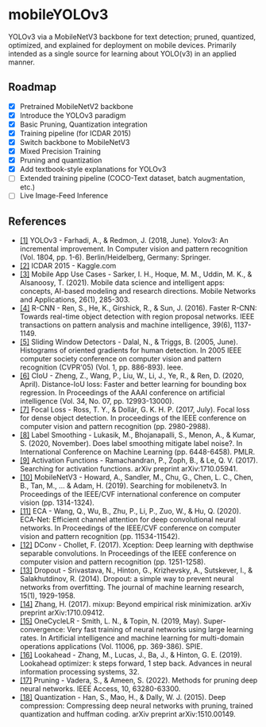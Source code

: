 # mobileYOLOv3

YOLOv3 via a MobileNetV3 backbone for text detection; pruned, quantized, optimized, and explained for deployment on mobile devices. Primarily intended as a single source for learning about YOLO(v3) in an applied manner.

## Roadmap
- [x] Pretrained MobileNetV2 backbone
- [x] Introduce the YOLOv3 paradigm
- [x] Basic Pruning, Quantization integration
- [x] Training pipeline (for ICDAR 2015)
- [x] Switch backbone to MobileNetV3
- [x] Mixed Precision Training
- [x] Pruning and quantization
- [x] Add textbook-style explanations for YOLOv3
- [ ] Extended training pipeline (COCO-Text dataset, batch augmentation, etc.)
- [ ] Live Image-Feed Inference

## References

- [\[1\]](https://arxiv.org/abs/1804.02767) YOLOv3 - Farhadi, A., & Redmon, J. (2018, June). Yolov3: An incremental improvement. In Computer vision and pattern recognition (Vol. 1804, pp. 1-6). Berlin/Heidelberg, Germany: Springer.
- [\[2\]](https://www.kaggle.com/datasets/bestofbests9/icdar2015) ICDAR 2015 - Kaggle.com
- [\[3\]](https://link.springer.com/content/pdf/10.1007/s11036-020-01650-z.pdf) Mobile App Use Cases - Sarker, I. H., Hoque, M. M., Uddin, M. K., & Alsanoosy, T. (2021). Mobile data science and intelligent apps: concepts, AI-based modeling and research directions. Mobile Networks and Applications, 26(1), 285-303.
- [\[4\]](https://arxiv.org/abs/1506.01497) R-CNN - Ren, S., He, K., Girshick, R., & Sun, J. (2016). Faster R-CNN: Towards real-time object detection with region proposal networks. IEEE transactions on pattern analysis and machine intelligence, 39(6), 1137-1149.
- [\[5\]](http://vision.stanford.edu/teaching/cs231b_spring1213/papers/CVPR05_DalalTriggs.pdf) Sliding Window Detectors - Dalal, N., & Triggs, B. (2005, June). Histograms of oriented gradients for human detection. In 2005 IEEE computer society conference on computer vision and pattern recognition (CVPR'05) (Vol. 1, pp. 886-893). Ieee.
- [\[6\]](https://arxiv.org/abs/1911.08287) CIoU - Zheng, Z., Wang, P., Liu, W., Li, J., Ye, R., & Ren, D. (2020, April). Distance-IoU loss: Faster and better learning for bounding box regression. In Proceedings of the AAAI conference on artificial intelligence (Vol. 34, No. 07, pp. 12993-13000).
- [\[7\]](https://arxiv.org/abs/1708.02002) Focal Loss - Ross, T. Y., & Dollár, G. K. H. P. (2017, July). Focal loss for dense object detection. In proceedings of the IEEE conference on computer vision and pattern recognition (pp. 2980-2988).
- [\[8\]](https://arxiv.org/abs/2003.02819) Label Smoothing - Lukasik, M., Bhojanapalli, S., Menon, A., & Kumar, S. (2020, November). Does label smoothing mitigate label noise?. In International Conference on Machine Learning (pp. 6448-6458). PMLR.
- [\[9\]](https://arxiv.org/abs/1710.05941) Activation Functions - Ramachandran, P., Zoph, B., & Le, Q. V. (2017). Searching for activation functions. arXiv preprint arXiv:1710.05941.
- [\[10\]](https://arxiv.org/abs/1905.02244) MobileNetV3 - Howard, A., Sandler, M., Chu, G., Chen, L. C., Chen, B., Tan, M., ... & Adam, H. (2019). Searching for mobilenetv3. In Proceedings of the IEEE/CVF international conference on computer vision (pp. 1314-1324).
- [\[11\]](https://openaccess.thecvf.com/content_CVPR_2020/papers/Wang_ECA-Net_Efficient_Channel_Attention_for_Deep_Convolutional_Neural_Networks_CVPR_2020_paper.pdf) ECA - Wang, Q., Wu, B., Zhu, P., Li, P., Zuo, W., & Hu, Q. (2020). ECA-Net: Efficient channel attention for deep convolutional neural networks. In Proceedings of the IEEE/CVF conference on computer vision and pattern recognition (pp. 11534-11542).
- [\[12\]](https://arxiv.org/abs/1610.02357) DConv - Chollet, F. (2017). Xception: Deep learning with depthwise separable convolutions. In Proceedings of the IEEE conference on computer vision and pattern recognition (pp. 1251-1258).
- [\[13\]](https://www.cs.toronto.edu/~rsalakhu/papers/srivastava14a.pdf) Dropout - Srivastava, N., Hinton, G., Krizhevsky, A., Sutskever, I., & Salakhutdinov, R. (2014). Dropout: a simple way to prevent neural networks from overfitting. The journal of machine learning research, 15(1), 1929-1958.
- [\[14\]](https://openreview.net/forum?id=r1Ddp1-Rb) Zhang, H. (2017). mixup: Beyond empirical risk minimization. arXiv preprint arXiv:1710.09412.
- [\[15\]](https://arxiv.org/abs/1708.07120) OneCycleLR - Smith, L. N., & Topin, N. (2019, May). Super-convergence: Very fast training of neural networks using large learning rates. In Artificial intelligence and machine learning for multi-domain operations applications (Vol. 11006, pp. 369-386). SPIE.
- [\[16\]](https://arxiv.org/abs/1907.08610) Lookahead - Zhang, M., Lucas, J., Ba, J., & Hinton, G. E. (2019). Lookahead optimizer: k steps forward, 1 step back. Advances in neural information processing systems, 32.
- [\[17\]](https://arxiv.org/abs/2011.00241) Pruning - Vadera, S., & Ameen, S. (2022). Methods for pruning deep neural networks. IEEE Access, 10, 63280-63300.
- [\[18\]](https://arxiv.org/abs/1510.00149) Quantization - Han, S., Mao, H., & Dally, W. J. (2015). Deep compression: Compressing deep neural networks with pruning, trained quantization and huffman coding. arXiv preprint arXiv:1510.00149.